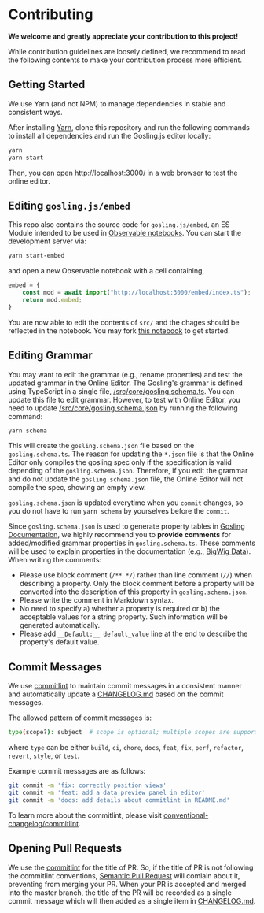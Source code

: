 # Contributing
**We welcome and greatly appreciate your contribution to this project!**

While contribution guidelines are loosely defined, we recommend to read the following contents to make your contribution process more efficient.

## Getting Started

We use Yarn (and not NPM) to manage dependencies in stable and consistent ways. 

After installing [Yarn](https://yarnpkg.com/getting-started/install), clone this repository and run the following commands to install all dependencies and run the Gosling.js editor locally:

```sh
yarn
yarn start
```

Then, you can open http://localhost:3000/ in a web browser to test the online editor.

## Editing `gosling.js/embed`

This repo also contains the source code for `gosling.js/embed`, an ES Module intended to be
used in [Observable notebooks](https://observablehq.com). You can start the development server
via:

```sh
yarn start-embed
```

and open a new Observable notebook with a cell containing,

```javascript
embed = {
    const mod = await import("http://localhost:3000/embed/index.ts");
    return mod.embed;
}
```

You are now able to edit the contents of `src/` and the chages should be reflected
in the notebook. You may fork [this notebook](https://observablehq.com/@manzt/gosling-api)
to get started.


## Editing Grammar
You may want to edit the grammar (e.g., rename properties) and test the updated grammar in the Online Editor. The Gosling's grammar is defined using TypeScript in a single file, [/src/core/gosling.schema.ts](/src/core/gosling.schema.ts). You can update this file to edit grammar. However, to test with Online Editor, you need to update [/src/core/gosling.schema.json](/src/core/gosling.schema.json) by running the following command:

```sh
yarn schema
```

This will create the `gosling.schema.json` file based on the `gosling.schema.ts`. The reason for updating the `*.json` file is that the Online Editor only compiles the gosling spec only if the specification is valid depending of the `gosling.schema.json`. Therefore, if you edit the grammar and do not update the `gosling.schema.json` file, the Online Editor will not compile the spec, showing an empty view.

`gosling.schema.json` is updated everytime when you `commit` changes, so you do not have to run `yarn schema` by yourselves before the `commit`.

Since `gosling.schema.json` is used to generate property tables in [Gosling Documentation](http://gosling-lang.org/docs), we highly recommend you to **provide comments** for added/modified grammar properties in `gosling.schema.ts`. These comments will be used to explain properties in the documentation (e.g., [BigWig Data](http://gosling-lang.org/docs/data#bigwig-no-higlass-server)).
When writing the comments:
- Please use block comment (`/** */`) rather than line comment (`//`) when describing a property. 
  Only the block comment before a property will be converted into the description of this property in `gosling.schema.json`.
- Please write the comment in Markdown syntax.
- No need to specify a) whether a property is required or b) the acceptable values for a string property. Such information will be generated automatically. 
- Please add `__Default:__ default_value` line at the end to describe the property's default value.

## Commit Messages

We use [commitlint](https://github.com/conventional-changelog/commitlint#what-is-commitlint) to maintain commit messages in a consistent manner and automatically update a [CHANGELOG.md](/CHANGELOG.md) based on the commit messages.

The allowed pattern of commit messages is:

```sh
type(scope?): subject  # scope is optional; multiple scopes are supported (current delimiter options: "/", "\" and ",")
```

where `type` can be either `build`, `ci`, `chore`, `docs`, `feat`, `fix`, `perf`, `refactor`, `revert`, `style`, or `test`.

Example commit messages are as follows:

```sh
git commit -m 'fix: correctly position views'
git commit -m 'feat: add a data preview panel in editor'
git commit -m 'docs: add details about commitlint in README.md'
```

To learn more about the commitlint, please visit [conventional-changelog/commitlint](https://github.com/conventional-changelog/commitlint#what-is-commitlint).

## Opening Pull Requests
We use the [commitlint](#commitlint) for the title of PR. So, if the title of PR is not following the commitlint conventions, [Semantic Pull Request](https://github.com/zeke/semantic-pull-requests) will comlain about it, preventing from merging your PR. When your PR is accepted and merged into the master branch, the title of the PR will be recorded as a single commit message which will then added as a single item in [CHANGELOG.md](/CHANGELOG.md).
